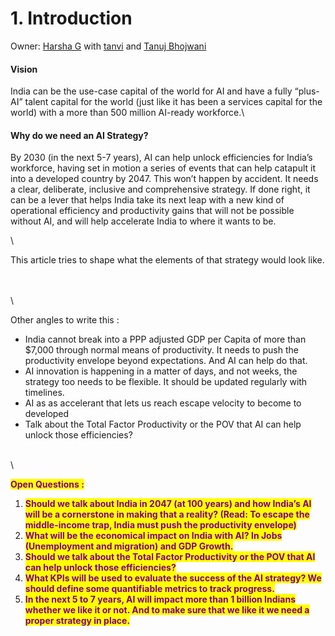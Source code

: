 # 1. Introduction

Owner: [Harsha G](http://127.0.0.1:5000/u/7qS0VNYCI0U3dcXLSnBVNnlOxWk2 "mention") with [tanvi](http://127.0.0.1:5000/u/a99pd74STPTYVcNUZfCDoHZFs4W2 "mention") and [Tanuj Bhojwani](http://127.0.0.1:5000/u/uKJC3owijyPNWIVsyNy2hAJuPN02 "mention")

#### Vision

India can be the use-case capital of the world for AI and have a fully “plus-AI” talent capital for the world (just like it has been a services capital for the world) with a more than 500 million AI-ready workforce.\


#### Why do we need an AI Strategy?

By 2030 (in the next 5-7 years), AI can help unlock efficiencies for India’s workforce, having set in motion a series of events that can help catapult it into a developed country by 2047. This won’t happen by accident. It needs a clear, deliberate, inclusive and comprehensive strategy. If done right, it can be a lever that helps India take its next leap with a new kind of operational efficiency and productivity gains that will not be possible without AI, and will help accelerate India to where it wants to be.&#x20;

\


This article tries to shape what the elements of that strategy would look like.

\
\
\


Other angles to write this :&#x20;

* India cannot break into a PPP adjusted GDP per Capita of more than $7,000 through normal means of productivity. It needs to push the productivity envelope beyond expectations. And AI can help do that.&#x20;
* AI innovation is happening in a matter of days, and not weeks, the strategy too needs to be flexible. It should be updated regularly with timelines.&#x20;
* AI as as accelerant that lets us reach escape velocity to become to developed
* Talk about the Total Factor Productivity or the POV that AI can help unlock those efficiencies?&#x20;

\
\


<mark style="color:purple;">**Open Questions :**</mark>&#x20;

1. <mark style="color:purple;">**Should we talk about India in 2047 (at 100 years) and how India’s AI will be a cornerstone in making that a reality? (Read: To escape the middle-income trap, India must push the productivity envelope)**</mark>&#x20;
2. <mark style="color:purple;">**What will be the economical impact on India with AI? In Jobs (Unemployment and migration) and GDP Growth.**</mark>&#x20;
3. <mark style="color:purple;">**Should we talk about the Total Factor Productivity or the POV that AI can help unlock those efficiencies?**</mark>&#x20;
4. <mark style="color:purple;">**What KPIs will be used to evaluate the success of the AI strategy? We should define some quantifiable metrics to track progress.**</mark>&#x20;
5. <mark style="color:purple;">**In the next 5 to 7 years, AI will impact more than 1 billion Indians whether we like it or not. And to make sure that we like it we need a proper strategy in place.**</mark>
